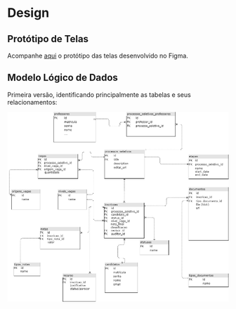 # Design

## Protótipo de Telas

Acompanhe [aqui](https://www.figma.com/file/j2yQ8paIOmyaE0sPTv3wHC/posgress?node-id=0%3A1) o protótipo das telas desenvolvido no Figma.

## Modelo Lógico de Dados

Primeira versão, identificando principalmente as tabelas e seus relacionamentos:

![imagem-modelo-logico-dadaots](modelo_logico_dados.png)

